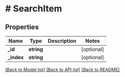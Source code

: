 # # SearchItem

## Properties

Name | Type | Description | Notes
------------ | ------------- | ------------- | -------------
**_id** | **string** |  | [optional]
**_index** | **string** |  | [optional]

[[Back to Model list]](../../README.md#models) [[Back to API list]](../../README.md#endpoints) [[Back to README]](../../README.md)
